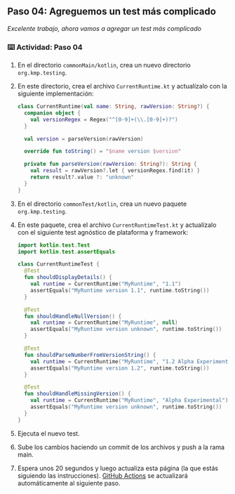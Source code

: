 <!--
  <<< Author notes: Step 4 >>>
  Start this step by acknowledging the previous step.
  Define terms and link to docs.github.com.
  TBD-step-4-notes.
-->

## Paso 04: Agreguemos un test más complicado

_Excelente trabajo, ahora vamos a agregar un test más complicado_

### :keyboard: Actividad: Paso 04

1. En el directorio `commonMain/kotlin`, crea un nuevo directorio `org.kmp.testing`.

1. En este directorio, crea el archivo `CurrentRuntime.kt` y actualízalo con la siguiente implementación:
    ```kotlin
    class CurrentRuntime(val name: String, rawVersion: String?) {
      companion object {
        val versionRegex = Regex("^[0-9]+(\\.[0-9]+)?")
      }

      val version = parseVersion(rawVersion)

      override fun toString() = "$name version $version"

      private fun parseVersion(rawVersion: String?): String {
        val result = rawVersion?.let { versionRegex.find(it) }
        return result?.value ?: "unknown"
      }
    }
    ```
1. En el directorio `commonTest/kotlin`, crea un nuevo paquete `org.kmp.testing`.
1. En este paquete, crea el archivo `CurrentRuntimeTest.kt` y actualízalo con el siguiente test agnóstico de plataforma y framework:
    ```kotlin
    import kotlin.test.Test
    import kotlin.test.assertEquals

    class CurrentRuntimeTest {
      @Test
      fun shouldDisplayDetails() {
        val runtime = CurrentRuntime("MyRuntime", "1.1")
        assertEquals("MyRuntime version 1.1", runtime.toString())
      }

      @Test
      fun shouldHandleNullVersion() {
        val runtime = CurrentRuntime("MyRuntime", null)
        assertEquals("MyRuntime version unknown", runtime.toString())
      }

      @Test
      fun shouldParseNumberFromVersionString() {
        val runtime = CurrentRuntime("MyRuntime", "1.2 Alpha Experimental")
        assertEquals("MyRuntime version 1.2", runtime.toString())
      }

      @Test
      fun shouldHandleMissingVersion() {
        val runtime = CurrentRuntime("MyRuntime", "Alpha Experimental")
        assertEquals("MyRuntime version unknown", runtime.toString())
      }
    }
    ```
1. Ejecuta el nuevo test.
1. Sube los cambios haciendo un commit de los archivos y push a la rama main.
1. Espera unos 20 segundos y luego actualiza esta página (la que estás siguiendo las instrucciones). [GitHub Actions](https://docs.github.com/en/actions) se actualizará automáticamente al siguiente paso.
